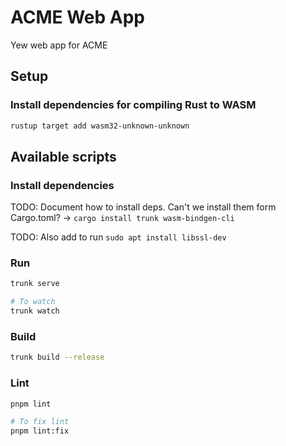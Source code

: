 # ACME Web App

Yew web app for ACME

## Setup

### Install dependencies for compiling Rust to WASM

```bash
rustup target add wasm32-unknown-unknown
```

## Available scripts

### Install dependencies

TODO: Document how to install deps. Can't we install them form Cargo.toml? -> `cargo install trunk wasm-bindgen-cli`

TODO: Also add to run `sudo apt install libssl-dev`

### Run

```bash
trunk serve

# To watch
trunk watch
```

### Build

```bash
trunk build --release
```

### Lint

```bash
pnpm lint

# To fix lint
pnpm lint:fix
```
